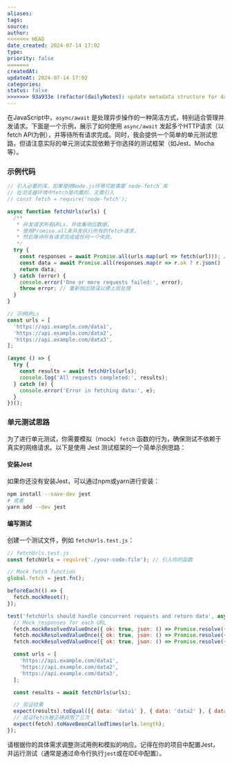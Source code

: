 ```yaml
---
aliases: 
tags: 
source: 
author: 
<<<<<<< HEAD
date_created: 2024-07-14 17:02
type: 
priority: false
=======
createdAt: 
updateAt: 2024-07-14 17:02
categories: 
status: false
>>>>>>> 93a933e (refactor(dailyNotes): update metadata structure for daily notes)
---
```

在JavaScript中，`async/await` 是处理异步操作的一种简洁方式，特别适合管理并发请求。下面是一个示例，展示了如何使用 `async/await` 发起多个HTTP请求（以fetch API为例），并等待所有请求完成。同时，我会提供一个简单的单元测试思路，但请注意实际的单元测试实现依赖于你选择的测试框架（如Jest、Mocha等）。

### 示例代码

```javascript
// 引入必要的库，如果使用Node.js环境可能需要`node-fetch`库
// 在浏览器环境中fetch是内置的，无需引入
// const fetch = require('node-fetch');

async function fetchUrls(urls) {
  /**
   * 并发请求所有URLs，并收集响应数据。
   * 使用Promise.all来并发执行所有的fetch请求，
   * 然后等待所有请求完成或任何一个失败。
   */
  try {
    const responses = await Promise.all(urls.map(url => fetch(url))); // 发起并发请求
    const data = await Promise.all(responses.map(r => r.ok ? r.json() : r.text())); // 等待所有响应并解析为JSON或文本
    return data;
  } catch (error) {
    console.error('One or more requests failed:', error);
    throw error; // 重新抛出错误以便上层处理
  }
}

// 示例URLs
const urls = [
  'https://api.example.com/data1',
  'https://api.example.com/data2',
  'https://api.example.com/data3',
];

(async () => {
  try {
    const results = await fetchUrls(urls);
    console.log('All requests completed:', results);
  } catch (e) {
    console.error('Error in fetching data:', e);
  }
})();
```

### 单元测试思路

为了进行单元测试，你需要模拟（mock）`fetch` 函数的行为，确保测试不依赖于真实的网络请求。以下是使用 Jest 测试框架的一个简单示例思路：

#### 安装Jest

如果你还没有安装Jest，可以通过npm或yarn进行安装：

```bash
npm install --save-dev jest
# 或者
yarn add --dev jest
```

#### 编写测试

创建一个测试文件，例如 `fetchUrls.test.js`：

```javascript
// fetchUrls.test.js
const fetchUrls = require('./your-code-file'); // 引入你的函数

// Mock fetch function
global.fetch = jest.fn();

beforeEach(() => {
  fetch.mockReset();
});

test('fetchUrls should handle concurrent requests and return data', async () => {
  // Mock responses for each URL
  fetch.mockResolvedValueOnce({ ok: true, json: () => Promise.resolve({ data: 'data1' }) });
  fetch.mockResolvedValueOnce({ ok: true, json: () => Promise.resolve({ data: 'data2' }) });
  fetch.mockResolvedValueOnce({ ok: true, json: () => Promise.resolve({ data: 'data3' }) });

  const urls = [
    'https://api.example.com/data1',
    'https://api.example.com/data2',
    'https://api.example.com/data3',
  ];

  const results = await fetchUrls(urls);

  // 验证结果
  expect(results).toEqual([{ data: 'data1' }, { data: 'data2' }, { data: 'data3' }]);
  // 验证fetch被正确调用了三次
  expect(fetch).toHaveBeenCalledTimes(urls.length);
});
```

请根据你的具体需求调整测试用例和模拟的响应。记得在你的项目中配置Jest，并运行测试（通常是通过命令行执行`jest`或在IDE中配置）。